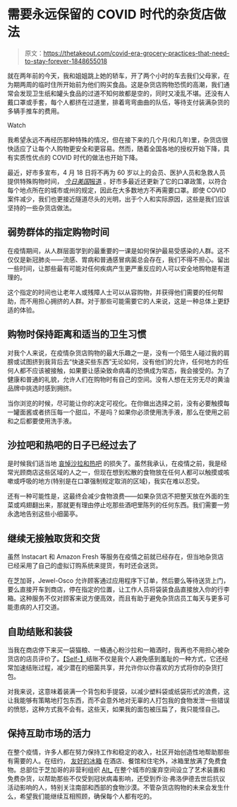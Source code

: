 # 需要永远保留的 COVID 时代的杂货店做法

> 原文：<https://thetakeout.com/covid-era-grocery-practices-that-need-to-stay-forever-1848655018>

就在两年前的今天，我和姐姐跳上她的轿车，开了两个小时的车去我们父母家，在为期两周的临时住所开始前为他们购买食品。这是杂货店购物恐慌的高潮，我们通常会发现卫生纸和罐头食品的过道不知何故都是空的，同时又凌乱不堪。还没有人戴口罩或手套，每个人都挤在过道里，排着弯弯曲曲的队伍，等待支付装满杂货的多辆手推车的费用。

Watch

我希望永远不再经历那种特殊的情况，但在接下来的几个月(和几年)里，杂货店很快适应了让每个人购物更安全和更容易。然而，随着全国各地的授权开始下降，具有实质性优点的 COVID 时代的做法也开始下降。

最近，好市多宣布，4 月 18 日将不再为 60 岁以上的会员、医护人员和急救人员提供特殊购物时间， [*今日美国*报道](https://www.usatoday.com/story/money/shopping/2022/03/14/costco-senior-hours-2022/7034980001/) 。好市多最近还更新了它的口罩政策，以符合每个地点所在的城市或州的规定，因此在大多数地方不再需要口罩。即使 COVID 案件减少，我们也更接近隧道尽头的光明，出于个人和实际原因，这些是我们应该坚持的一些杂货店做法。

## **弱势群体的指定购物时间**

在疫情期间，从人群层面学到的最重要的一课是如何保护最易受感染的人群。这不仅仅是新冠肺炎——流感、胃病和普通感冒病菌总会存在，我们不得不担心。留出一些时间，让那些最有可能对任何疾病产生更严重反应的人可以安全地购物是有道理的。

这个指定的时间也让老年人或残障人士可以从容购物，并获得他们需要的任何帮助，而不用担心拥挤的人群。对于那些可能需要它的人来说，这是一种总体上更舒适的体验。

## **购物时保持距离和适当的卫生习惯**

对我个人来说，在疫情杂货店购物的最大乐趣之一是，没有一个陌生人碰过我的肩膀或试图挤到我背后去“快速买些东西”无论如何，没有他们的允许，任何地方的任何人都不应该被接触，如果要让感染致命病毒的恐惧成为常态，我会接受的。为了健康和普通的礼貌，允许人们在购物时有自己的空间。没有人想在无穷无尽的黄油品牌中挑选时感到拥挤。

当你浏览的时候，尽可能让你的决定可视化。在你做出选择之前，没有必要触摸每一罐面酱或者挤压每一个甜瓜，不是吗？如果你必须使用洗手液，那么在使用之前和之后都要使用洗手液。

## 沙拉吧和热吧的日子已经过去了

是时候我们适当地 [哀悼沙拉和热吧](https://thetakeout.com/grocery-store-salad-bars-may-be-going-away-1847306751) 的损失了。虽然我承认，在疫情之前，我是经常光顾商店这些区域的人之一，但现在想到松散的食物放在任何人都可以触摸或咳嗽或呼吸的地方(特别是在口罩强制规定取消的区域)，我实在难以忍受。

还有一种可能性是，这最终会减少食物浪费——如果杂货店不把整天放在外面的生菜或鸡翅翻出来，那就更有理由停止吃那些酒吧里陈列的任何东西。我们需要一劳永逸地告别这些小细菌亭。

## **继续无接触取货和交货**

虽然 Instacart 和 Amazon Fresh 等服务在疫情之前就已经存在，但当地杂货店已经采用了自己的虚拟订购系统来提货，有时还会送货。

在芝加哥，Jewel-Osco 允许顾客通过应用程序下订单，然后要么等待送货上门，要么直接开车到商店，停在指定的位置，让工作人员将袋装食品直接放入你的行李箱。这种服务不仅对顾客来说方便高效，而且有助于避免杂货店员工每天与更多可能患病的人打交道。

## **自助结账和装袋**

当我在商店停下来买一袋猫粮、一桶通心粉沙拉和一箱酒时，我再也不用担心被杂货店的店员评价了。[【Self-】](https://thetakeout.com/curbside-pickup-online-order-no-candy-impulse-buys-1847465266)结账不仅是我个人避免感到羞耻的一种方式，它还经常加速结账过程，减少潜在的细菌共享，并允许你以你喜欢的方式将你的杂货打包。

对我来说，这意味着装满一个背包和手提袋，以减少塑料袋或纸袋形式的浪费，这让我能够有策略地打包东西，而不会意外地对无辜的人打包我的食物发泄一些错误的愤怒，这种方式我不会有。这些天，如果我的面包被压扁了，我只能怪自己。

## **保持互助市场的活力**

在整个疫情，许多人都在努力保持工作和稳定的收入，社区开始创造性地帮助那些有需要的人。在纽约， [友好的冰箱](https://thetakeout.com/fridge-in-nyc-full-of-free-produce-to-combat-food-insec-1842842447) 在酒店、餐馆和住宅外，冰箱里放满了免费食物。总部位于芝加哥的非营利组织 [Alt_](https://thetakeout.com/chicago-artists-create-free-grocery-installations-1844571269) 在整个城市的废弃空间设立了艺术装置和免费杂货，以帮助那些不仅受到冠状病毒影响，还受到乔治·弗洛伊德去世后抗议活动影响的人，特别关注南部和西部的食物沙漠。不管杂货店购物的未来会发生什么，希望我们能继续互相照顾，确保每个人都有吃的。